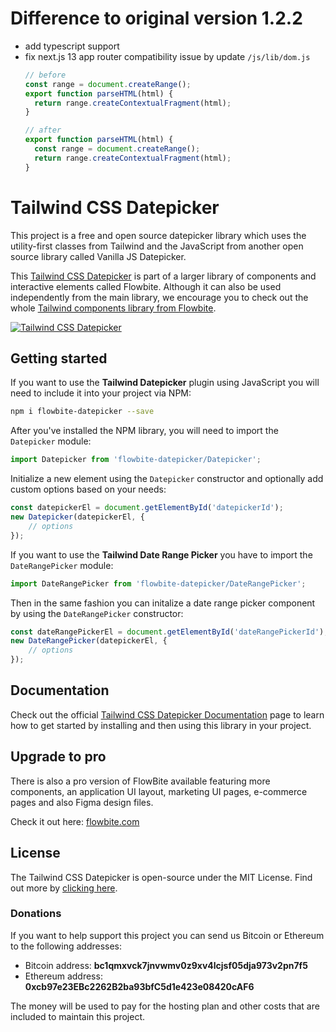 # Difference to original version 1.2.2

- add typescript support
- fix next.js 13 app router compatibility issue by update `/js/lib/dom.js`
    ```ts
    // before
    const range = document.createRange();
    export function parseHTML(html) {
      return range.createContextualFragment(html);
    }

    // after
    export function parseHTML(html) {
      const range = document.createRange();
      return range.createContextualFragment(html);
    }
    ```

# Tailwind CSS Datepicker

This project is a free and open source datepicker library which uses the utility-first classes from Tailwind and the JavaScript from another open source library called Vanilla JS Datepicker.

This [Tailwind CSS Datepicker](https://flowbite.com/docs/plugins/datepicker/) is part of a larger library of components and interactive elements called Flowbite. Although it can also be used independently from the main library, we encourage you to check out the whole [Tailwind components library from Flowbite](https://flowbite.com/docs/getting-started/introduction/).

<a href="https://flowbite.com/docs/plugins/datepicker/">
  <img src="https://flowbite.s3.amazonaws.com/tailwind-css-datepicker.png" alt="Tailwind CSS Datepicker">
</a> 

## Getting started

If you want to use the **Tailwind Datepicker** plugin using JavaScript you will need to include it into your project via NPM:

```bash
npm i flowbite-datepicker --save
```

After you've installed the NPM library, you will need to import the `Datepicker` module:

```javascript
import Datepicker from 'flowbite-datepicker/Datepicker';
```

Initialize a new element using the `Datepicker` constructor and optionally add custom options based on your needs:

```javascript
const datepickerEl = document.getElementById('datepickerId');
new Datepicker(datepickerEl, {
    // options
}); 
```

If you want to use the **Tailwind Date Range Picker** you have to import the `DateRangePicker` module:

```javascript
import DateRangePicker from 'flowbite-datepicker/DateRangePicker';
```

Then in the same fashion you can initalize a date range picker component by using the `DateRangePicker` constructor:

```javascript
const dateRangePickerEl = document.getElementById('dateRangePickerId');
new DateRangePicker(datepickerEl, {
    // options
}); 
```

## Documentation

Check out the official [Tailwind CSS Datepicker Documentation](https://flowbite.com/docs/plugins/datepicker/) page to learn how to get started by installing and then using this library in your project.

## Upgrade to pro

There is also a pro version of FlowBite available featuring more components, an application UI layout, marketing UI pages, e-commerce pages and also Figma design files.

Check it out here: [flowbite.com](https://flowbite.com)

## License

The Tailwind CSS Datepicker is open-source under the MIT License. Find out more by [clicking here](https://flowbite.com/docs/getting-started/license/).


### Donations

If you want to help support this project you can send us Bitcoin or Ethereum to the following addresses:

- Bitcoin address: **bc1qmxvck7jnvwmv0z9xv4lcjsf05dja973v2pn7f5**
- Ethereum address: **0xcb97e23EBc2262B2ba93bfC5d1e423e08420cAF6**

The money will be used to pay for the hosting plan and other costs that are included to maintain this project.
